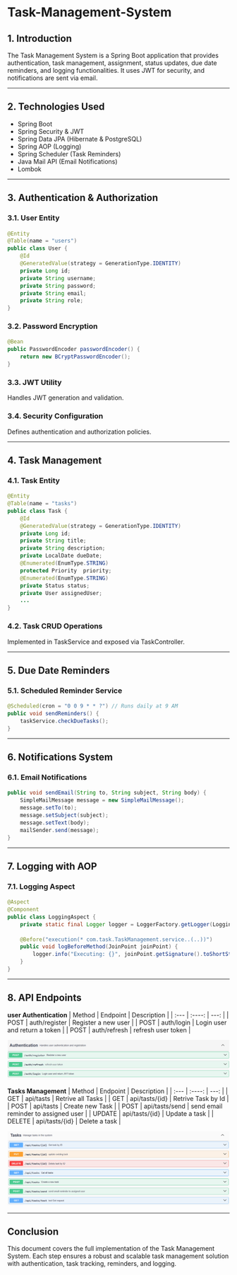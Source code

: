 # Task-Management-System
## 1. Introduction 
The Task Management System is a Spring Boot application that provides authentication, task management, assignment, status updates, due date reminders, and logging functionalities.
It uses JWT for security, and notifications are sent via email.

---

## 2. Technologies Used
<ul>
  <li>Spring Boot</li>
  <li>Spring Security & JWT</li>
  <li>Spring Data JPA (Hibernate & PostgreSQL)</li>
  <li>Spring AOP (Logging)</li>
  <li>Spring Scheduler (Task Reminders)</li>
  <li>Java Mail API (Email Notifications)</li>
  <li>Lombok</li>
</ul>

---

## 3.  Authentication & Authorization
### 3.1. User Entity
```java
@Entity
@Table(name = "users")
public class User {
    @Id
    @GeneratedValue(strategy = GenerationType.IDENTITY)
    private Long id;
    private String username;
    private String password;
    private String email;
    private String role;
}
```
### 3.2. Password Encryption
```java
@Bean
public PasswordEncoder passwordEncoder() {
    return new BCryptPasswordEncoder();
}
```
### 3.3. JWT Utility
 Handles JWT generation and validation.

### 3.4. Security Configuration
Defines authentication and authorization policies.

---

## 4. Task Management
### 4.1. Task Entity
```java
@Entity
@Table(name = "tasks")
public class Task {
    @Id
    @GeneratedValue(strategy = GenerationType.IDENTITY)
    private Long id;
    private String title;
    private String description;
    private LocalDate dueDate;
    @Enumerated(EnumType.STRING)
    protected Priority  priority;
    @Enumerated(EnumType.STRING)
    private Status status;
    private User assignedUser;
    ...
}
```
### 4.2. Task CRUD Operations
 Implemented in TaskService and exposed via TaskController.
 
---

## 5. Due Date Reminders
### 5.1. Scheduled Reminder Service
```java
@Scheduled(cron = "0 0 9 * * ?") // Runs daily at 9 AM
public void sendReminders() {
    taskService.checkDueTasks();
}
```

---

## 6. Notifications System
### 6.1. Email Notifications
```java
public void sendEmail(String to, String subject, String body) {
    SimpleMailMessage message = new SimpleMailMessage();
    message.setTo(to);
    message.setSubject(subject);
    message.setText(body);
    mailSender.send(message);
}
```

---

## 7. Logging with AOP
### 7.1. Logging Aspect
```java
@Aspect
@Component
public class LoggingAspect {
    private static final Logger logger = LoggerFactory.getLogger(LoggingAspect.class);

    @Before("execution(* com.task.TaskManagement.service..(..))")
    public void logBeforeMethod(JoinPoint joinPoint) {
        logger.info("Executing: {}", joinPoint.getSignature().toShortString());
    }
}
```

---

## 8. API Endpoints
**user Authentication**
| Method      | Endpoint | Description     |
| :---        |    :----:   |          ---: |
| POST  | auth/register    | Register a new user  |
| POST  | auth/login       | Login user and return a token      |
| POST  | auth/refresh     | refresh user token   |

![Authentication](Authentication.png)

**Tasks Management**
| Method  | Endpoint        | Description        |
| :---    |    :----:       |          ---:      |
| GET     | api/tasts       | Retrive all Tasks  |
| GET     | api/tasts/{id}  | Retrive Task by Id |
| POST    | api/tasts       | Create new Task    |
| POST    | api/tasts/send  | send email reminder to assigned user   |
| UPDATE  | api/tasts/{id}  | Update a task      |
| DELETE  | api/tasts/{id}  | Delete a task      |

![TaskManagement](TaskManagement.png)

---

##  Conclusion
This document covers the full implementation of the Task Management System. Each step ensures a robust and scalable task management solution with authentication, task tracking, reminders, and logging.






 


















